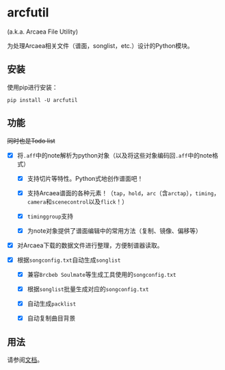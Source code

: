 # arcfutil

(a.k.a. Arcaea File Utility)

为处理Arcaea相关文件（谱面，songlist，etc.）设计的Python模块。

## 安装

使用pip进行安装：
```commandline
pip install -U arcfutil
```

## 功能
~~同时也是Todo list~~

- [x] 将`.aff`中的note解析为python对象（以及将这些对象编码回`.aff`中的note格式）

  - [x] 支持切片等特性。Python式地创作谱面吧！

  - [x] 支持Arcaea谱面的各种元素！（`tap`，`hold`，`arc`（含`arctap`），`timing`，`camera`和`scenecontrol`以及`flick`！）
  
  - [x] `timinggroup`支持
  
  - [x] 为note对象提供了谱面编辑中的常用方法（复制、镜像、偏移等）

- [x] 对Arcaea下载的数据文件进行整理，方便制谱器读取。

- [x] 根据`songconfig.txt`自动生成`songlist`

  - [x] 兼容`Brcbeb Soulmate`等生成工具使用的`songconfig.txt`

  - [x] 根据`songlist`批量生成对应的`songconfig.txt`

  - [x] 自动生成`packlist`

  - [x] 自动复制曲目背景
  
## 用法
  
请参阅[文档](https://github.com/feightwywx/arcfutil/wiki)。
